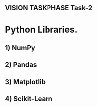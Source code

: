 ## VISION TASKPHASE Task-2
# Python Libraries.
## 1) NumPy
## 2) Pandas
## 3) Matplotlib
## 4) Scikit-Learn

